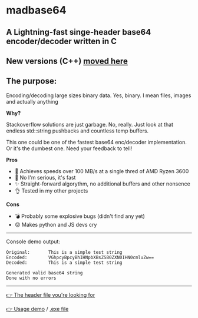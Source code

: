# madbase64
## A Lightning-fast singe-header base64 encoder/decoder written in C

## New versions (C++) [moved here](https://github.com/maddsua/lambda/blob/main/src/base64.cpp)

## The purpose:

Encoding/decoding large sizes binary data. Yes, binary. I mean files, images and actually anything

**Why?**

Stackoverflow solutions are just garbage. No, really. Just look at that endless std::string pushbacks and countless temp buffers.

This one could be one of the fastest base64 enc/decoder implementation. Or it's the dumbest one. Need your feedback to tell!

**Pros**
- 🚀 Achieves speeds over 100 MB/s at a single thred of AMD Ryzen 3600
- 🚀 No I'm serious, it's fast
- ✨ Straight-forward algorythm, no additional buffers and other nonsence
- 👌 Tested in my other projects

**Cons**
- 💣 Probably some explosive bugs (didn't find any yet)
- 😡 Makes python and JS devs cry

---

Console demo output:
```
Original:       This is a simple test string
Encoded:        VGhpcyBpcyBhIHNpbXBsZSB0ZXN0IHN0cmluZw==
Decoded:        This is a simple test string

Generated valid base64 string
Done with no errors
```

---

[👉 The header file you're looking for](include/mbase64.h)

[👉 Usage demo](demo/demo.c) / [.exe file](demo/demo.exe.gz)
